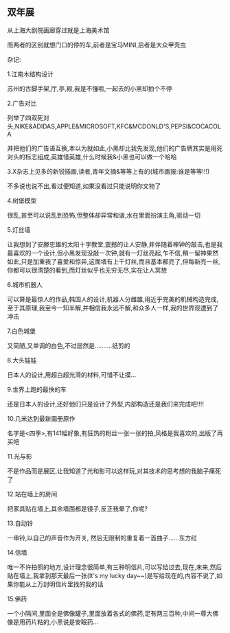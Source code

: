 ## 双年展 ##

从上海大剧院画廊穿过就是上海美术馆

而两者的区别就想门口的停的车,前者是宝马MINI,后者是大众甲壳虫

杂记:

1.江南木结构设计 

苏州的古脚手架,厅,亭,殿,我是不懂啦,一起去的小黑却拍个不停

2.广告对比

列举了四双死对头,NIKE&ADIDAS,APPLE&MICROSOFT,KFC&MCDONLD'S,PEPSI&COCACOLA

并把他们的广告语互换,本以为就如此,小黑却比我先发现,他们的广告牌其实是用死对头的标志组成,英雄惜英雄,什么时候我&小黑也可以做一个哈哈

3.X杂志上见多的新锐插画,读者,青年文摘&等等上有的(城市画报:谁是等等!!!)

不多说也说不出,看过便知道,如果没看过只能说明你文物了

4.树堡模型

很乱,甚至可以说乱到恐怖,但整体却异常和谐,水在里面扮演主角,驱动一切

5.灯丝墙

让我想到了安滕忠雄的太阳十字教堂,震撼的让人安静,并伴随着禅钟的敲击,也是我最喜欢的一个设计,但小黑发现没敲一次钟,就有一灯丝亮起,乍不信,稍一留神果然如此,只是加重我了喜爱和惊异,这面墙有上千灯丝,而且基本都亮了,但每新亮一丝,你都可以很清楚的看到,而灯丝似乎也无穷无尽,实在让人冥想

6.城市机器人

可以算是最惊人的作品,韩国人的设计,机器人分雌雄,用近乎完美的机械构造完成,至于其原理,我至今一知半解,并相信我永远不解,和众多人一样,我的世界观遭到了冲击

7.白色城堡

又简陋,又单调的白色,不过居然是..........纸剪的

8.大头娃娃

日本人的设计,用超白超光滑的材料,可惜不让摸...

9.世界上跑的最快的车

还是日本人的设计,还好他们只是设计了外型,内部构造还是我们来完成吧!!!!

10.几米达到最新画册原作

名字是<四季>,有141幅好象,有狂热的粉丝一张一张的拍,风格是我喜欢的,出版了再买吧

11.光与影

不是作品而是展区,让我知道了光和影可以这样玩,对其技术的思考想的我脑子痛死了

12.站在墙上的房间

把家具贴在墙上,其余墙面都是镜子,反正我晕了,你呢?

13.自动铃

一串铃,以自己的声音作为开关, 然后无限制的重复着一首曲子......东方红

14.信墙

唯一不许拍照的地方,设计理念很简单,有三种明信片,可以写给过去,现在,未来,然后贴在墙上,我拿到那天最后一张(It's my lucky day~~)是写给现在的,内容不说了,如果你能从上万封明信片里找的我的话

15.佛药

一个小隔间,里面全是佛像罐子,里面放着各式的佛药,足有两三百种,中间一尊大佛像是用药片粘的,小黑说是安眠药...